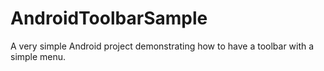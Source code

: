 # AndroidToolbarSample

A very simple Android project demonstrating how to have a toolbar with a simple menu.
